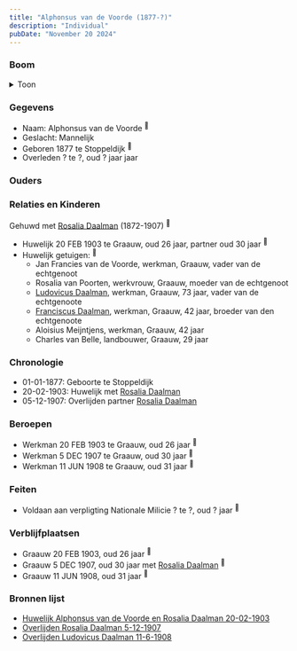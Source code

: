 ```yaml
---
title: "Alphonsus van de Voorde (1877-?)"
description: "Individual"
pubDate: "November 20 2024"
---
```


### Boom
<details><summary>Toon</summary>

![test](https://www.plantuml.com/plantuml/svg/XP9DRu9048Rl-oicUkZ9146ZDKOj2asR7ff-NSq0Mzcox9ATfOOO_dj1qNfgRvkPz-F9P5TaqTWobumoeGeqc4E4SROpkbJ9Majjm1fKrAouiYmL2OTOc5ZoqvldXQqWvtd43Pr6PBdXsbO5PrUfiKGYE300yBL9k7bBHPmfJZIVvoZKOW4UgncxWUTZ5J5silJkP95gHIN1Dofe2Zvq6z0397Xm77VamYMY7tZXEFIRdiEdu3AfOJwBCAgsaRPMyja2XjF915wjBefcBRwoAo5bfPHRLCasDfeeqWrTurZ2iWNhQ5uqeHG86qIPexfGU1v0F_G3B_3-Q7U7yFZ-r4AuS6yGo_t__MFO16iOtZgJiwK-myndUvuaGktQQ0V2m6zrtX4gT1ndEeA-5BlKLbnAlM_0QjQTR33e5AoZ_nsm5LT9yoT-0000)
</details>

### Gegevens
- Naam: Alphonsus van de Voorde <sup><a href="../s00400/" style="text-decoration:none" title="Huwelijk Alphonsus van de Voorde en Rosalia Daalman 20-02-1903">:link:</a></sup>
- Geslacht: Mannelijk
- Geboren 1877 te Stoppeldijk <sup><a href="../s00400/" style="text-decoration:none" title="Huwelijk Alphonsus van de Voorde en Rosalia Daalman 20-02-1903">:link:</a></sup>
- Overleden ? te ?, oud ? jaar jaar 

### Ouders

### Relaties en Kinderen

Gehuwd met [Rosalia Daalman](../i00233/) (1872-1907) <sup><a href="../s00400/" style="text-decoration:none" title="Huwelijk Alphonsus van de Voorde en Rosalia Daalman 20-02-1903">:link:</a></sup>
- Huwelijk 20 FEB 1903 te Graauw, oud 26 jaar, partner oud 30 jaar <sup><a href="../s00400/" style="text-decoration:none" title="Huwelijk Alphonsus van de Voorde en Rosalia Daalman 20-02-1903">:link:</a></sup>
- Huwelijk getuigen:  <sup><a href="../s00400/" style="text-decoration:none" title="Huwelijk Alphonsus van de Voorde en Rosalia Daalman 20-02-1903">:link:</a></sup>
  - Jan Francies van de Voorde, werkman, Graauw, vader van de echtgenoot
  - Rosalia van Poorten, werkvrouw, Graauw, moeder van de echtgenoot
  - [Ludovicus Daalman](../i00029/), werkman, Graauw, 73 jaar, vader van de echtgenoote
  - [Franciscus Daalman](../i00227/), werkman, Graauw, 42 jaar, broeder van den echtgenoote
  - Aloisius Meijntjens, werkman, Graauw, 42 jaar
  - Charles van Belle, landbouwer, Graauw, 29 jaar

### Chronologie
- 01-01-1877: Geboorte te Stoppeldijk
- 20-02-1903: Huwelijk met [Rosalia Daalman](../i00233/)
- 05-12-1907: Overlijden partner [Rosalia Daalman](../i00233/)

### Beroepen
- Werkman 20 FEB 1903 te Graauw, oud 26 jaar <sup><a href="../s00400/" style="text-decoration:none" title="Huwelijk Alphonsus van de Voorde en Rosalia Daalman 20-02-1903">:link:</a></sup>
- Werkman 5 DEC 1907 te Graauw, oud 30 jaar <sup><a href="../s00401/" style="text-decoration:none" title="Overlijden Rosalia Daalman 5-12-1907">:link:</a></sup>
- Werkman 11 JUN 1908 te Graauw, oud 31 jaar <sup><a href="../s00402/" style="text-decoration:none" title="Overlijden Ludovicus Daalman 11-6-1908">:link:</a></sup>

### Feiten
- Voldaan aan verpligting Nationale Milicie ? te ?, oud ? jaar <sup><a href="../s00400/" style="text-decoration:none" title="Huwelijk Alphonsus van de Voorde en Rosalia Daalman 20-02-1903">:link:</a></sup>

### Verblijfplaatsen
- Graauw  20 FEB 1903, oud 26 jaar  <sup><a href="../s00400/" style="text-decoration:none" title="Huwelijk Alphonsus van de Voorde en Rosalia Daalman 20-02-1903">:link:</a></sup>
- Graauw  5 DEC 1907, oud 30 jaar met [Rosalia Daalman](../i00233/) <sup><a href="../s00401/" style="text-decoration:none" title="Overlijden Rosalia Daalman 5-12-1907">:link:</a></sup>
- Graauw  11 JUN 1908, oud 31 jaar  <sup><a href="../s00402/" style="text-decoration:none" title="Overlijden Ludovicus Daalman 11-6-1908">:link:</a></sup>

### Bronnen lijst
- [Huwelijk Alphonsus van de Voorde en Rosalia Daalman 20-02-1903](../s00400/)
- [Overlijden Rosalia Daalman 5-12-1907](../s00401/)
- [Overlijden Ludovicus Daalman 11-6-1908](../s00402/)
